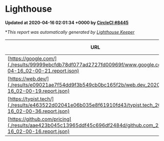 
# Lighthouse

**Updated at 2020-04-16 02:01:34 +0000 by [CircleCI #8445](https://circleci.com/gh/ItinerisLtd/lighthouse-keeper-example/8445)**

**This report was automatically generated by [Lighthouse Keeper](https://github.com/itinerisltd/lighthouse-keeper)*

| URL | Performance | Accessibility | Best Practices | SEO | PWA | Updated At |
| --- | --- | --- | --- | --- | --- | --- |
| [https://google.com/](./results/99999ebcfdb78df077ad2727fd00969f/www.google.com_2020-04-16_02-00-21.report.json) | 0.9 | 0.86 | 0.93 | 0.9 | 0.56 | 2020-04-16T02:00:21.745Z |
| [https://web.dev/](./results/e09021ae7f54dd9f3b549cb0bc165f2b/web.dev_2020-04-16_02-00-19.report.json) | 0.96 | 1 | 1 | 0.99 | 1 | 2020-04-16T02:00:19.321Z |
| [https://typist.tech/](./results/e463522d02041e06b035e8f61910fd43/typist.tech_2020-04-16_02-00-36.report.json) | 0.98 | 0.92 | 0.86 | 0.92 | 0.59 | 2020-04-16T02:00:36.182Z |
| [https://github.com/pricing](./results/aae423b045c13965ddf45c696df2484d/github.com_2020-04-16_02-00-16.report.json) | 0.7 | 0.94 | 0.93 | 0.92 | 0.56 | 2020-04-16T02:00:16.328Z |
